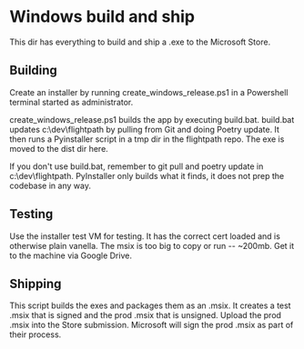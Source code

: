 # Windows build and ship

This dir has everything to build and ship a .exe to the Microsoft Store.

## Building

Create an installer by running create_windows_release.ps1 in a Powershell terminal 
started as administrator. 

create_windows_release.ps1 builds the app by executing build.bat.  build.bat updates 
c:\dev\flightpath by pulling from Git and doing Poetry update. It then runs a Pyinstaller script in 
a tmp dir in the flightpath repo. The exe is moved to the dist dir here.

If you don't use build.bat, remember to git pull and poetry update in c:\dev\flightpath. PyInstaller 
only builds what it finds, it does not prep the codebase in any way.

## Testing

Use the installer test VM for testing. It has the correct cert loaded and is otherwise plain vanella. 
The msix is too big to copy or run -- ~200mb. Get it to the machine via Google Drive. 

## Shipping

This script builds the exes and packages them as an .msix. It creates a test .msix that 
is signed and the prod .msix that is unsigned. Upload the prod .msix into the Store submission.
Microsoft will sign the prod .msix as part of their process.

